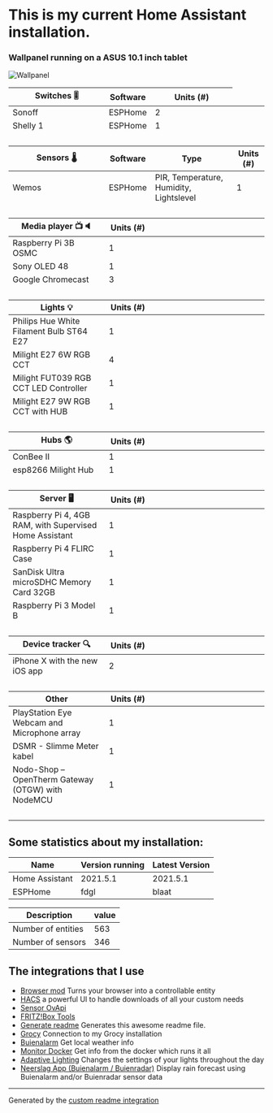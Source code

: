 # This is my current Home Assistant installation.

### Wallpanel running on a ASUS 10.1 inch tablet
![Wallpanel](https://raw.githubusercontent.com/Warlock77/Home-Assistant/main/www/images/screenshots/Wallpanel.png)

<!-- start-table -->

<table>
    <thead>
        <tr>
            <th>Switches 🎚</th>
            <th>Software</th>
            <th>Units (#)</th>
        </tr>
    </thead>
    <tbody>
        <tr>
            <td>Sonoff</td>
            <td>ESPHome</td>
            <td>2</td>
        </tr>
        <tr>
            <td>Shelly 1</td>
            <td>ESPHome</td>
            <td>1</td>
        </tr>
        <tr>
            <td>&nbsp;</td>
            <td>&nbsp;</td>
        </tr>
    </tbody>
    <thead>
        <tr>
            <th>Sensors 🌡</th>
            <th>Software</th>
            <th>Type</th>
            <th>Units (#)</th>
        </tr>
    </thead>
    <tbody>
        <tr>
            <td>Wemos</td>
            <td>ESPHome</td>
            <td>PIR, Temperature, Humidity, Lightslevel</td>
            <td>1</td>
        </tr>
        <tr>
            <td>&nbsp;</td>
            <td>&nbsp;</td>
        </tr>
    </tbody>
    <thead>
        <tr>
            <th>Media player 📺🔈</th>
            <th>Units (#)</th>
        </tr>
    </thead>
    <tbody>
        <tr>
            <td>Raspberry Pi 3B OSMC</td>
            <td>1</td>
        </tr>
        <tr>
            <td>Sony OLED 48</td>
            <td>1</td>
        </tr>
        <tr>
           <td>Google Chromecast</td>
           <td>3</td>
        <tr>
            <td>&nbsp;</td>
            <td>&nbsp;</td>
        </tr>
    </tbody>
    <thead>
        <tr>
            <th>Lights 💡</th>
            <th>Units (#)</th>
        </tr>
    </thead>
    <tbody>
        <tr>
            <td>Philips Hue White Filament Bulb ST64 E27</td>
            <td>1</td>
        </tr>
        <tr>
            <td>Milight E27 6W RGB CCT</td>
            <td>4</td>
        </tr>
        <tr>
            <td>Milight FUT039 RGB CCT LED Controller</td>
            <td>1</td>
        </tr>
        <tr>
            <td>Milight E27 9W RGB CCT with HUB</td>
            <td>1</td>
        </tr>
        <tr>
            <td>&nbsp;</td>
            <td>&nbsp;</td>
        </tr>
    </tbody>
    <thead>
        <tr>
            <th>Hubs 🌎</th>
            <th>Units (#)</th>
        </tr>
    </thead>
    <tbody>
        <tr>
            <td>ConBee II</td>
            <td>1</td>
        </tr>
        </tr>
            <td>esp8266 Milight Hub</td>
            <td>1</td>
        </tr>
        <tr>
            <td>&nbsp;</td>
            <td>&nbsp;</td>
        </tr>
    </tbody>
    <thead>
        <tr>
            <th>Server 🖥</th>
            <th>Units (#)</th>
        </tr>
    </thead>
    <tbody>
        <tr>
            <td>Raspberry Pi 4, 4GB RAM, with Supervised Home Assistant</td>
            <td>1</td>
        </tr>
        <tr>
            <td>Raspberry Pi 4 FLIRC Case</td>
            <td>1</td>
        </tr>
        <tr>
            <td>SanDisk Ultra microSDHC Memory Card 32GB</td>
            <td>1</td>
        </tr>
        <tr>
            <td>Raspberry Pi 3 Model B</td>
            <td>1</td>
        </tr>
        <tr>
            <td>&nbsp;</td>
            <td>&nbsp;</td>
        </tr>
    </tbody>
    <thead>
        <tr>
            <th>Device tracker 🔍</th>
            <th>Units (#)</th>
        </tr>
    </thead>
    <tbody>
        <tr>
            <td>iPhone X with the new iOS app</td>
            <td>2</td>
        </tr>
        <tr>
            <td>&nbsp;</td>
            <td>&nbsp;</td>
        </tr>
    </tbody>
    <thead>
        <tr>
            <th>Other</th>
            <th>Units (#)</th>
        </tr>
    </thead>
    <tbody>
        <tr>
            <td>PlayStation Eye Webcam and Microphone array</td>
            <td>1</td>
        </tr>
        <tr>
            <td>DSMR - Slimme Meter kabel</td>
            <td>1</td>
        </tr>
        <tr>
            <td>Nodo-Shop – OpenTherm Gateway (OTGW) with NodeMCU</td>
            <td>1</td>
        </tr>
        <tr>
            <td>&nbsp;</td>
            <td>&nbsp;</td>
        </tr>
    </tbody>
</table>
<!-- end-table -->

## Some statistics about my installation:

Name | Version running | Latest Version
-- | -- | --
Home Assistant | 2021.5.1 | 2021.5.1
ESPHome | fdgl | blaat


Description | value
-- | --
Number of entities | 563
Number of sensors | 346


## The integrations that I use

- [Browser mod](https://github.com/thomasloven/hass-browser_mod/blob/master/README.md)
  Turns your browser into a controllable entity
- [HACS](https://hacs.xyz/docs/configuration/start)
  a powerful UI to handle downloads of all your custom needs
- [Sensor OvApi](https://github.com/Paul-dH/Home-Assisant-Sensor-OvApi)
- [FRITZ!Box Tools](https://github.com/mammuth/ha-fritzbox-tools/blob/master/README.md)
- [Generate readme](https://github.com/custom-components/readme)
  Generates this awesome readme file.
- [Grocy](https://github.com/custom-components/grocy)
  Connection to my Grocy installation
- [Buienalarm](https://github.com/gieljnssns/buienalarm-sensor-homeassistant/tree/master)
  Get local weather info
- [Monitor Docker](https://github.com/ualex73/monitor_docker)
  Get info from the docker which runs it all
- [Adaptive Lighting](https://www.home-assistant.io/integrations/adaptive_lighting)
  Changes the settings of your lights throughout the day
- [Neerslag App (Buienalarm / Buienradar)](https://github.com/aex351/home-assistant-neerslag-app)
  Display rain forecast using Buienalarm and/or Buienradar sensor data

***



Generated by the [custom readme integration](https://github.com/custom-components/readme)